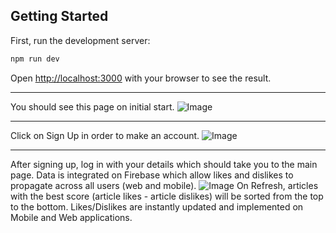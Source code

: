 
## Getting Started

First, run the development server:

```bash
npm run dev
```
Open [http://localhost:3000](http://localhost:3000) with your browser to see the result.
***
You should see this page on initial start.
![Image](README_images/Login%20Page.png)
***
Click on Sign Up in order to make an account.
![Image](README_images/Register%20Page.png)
***
After signing up, log in with your details which should take you to the main page. Data is integrated on Firebase which allow likes and dislikes to propagate across all users (web and mobile).
![Image](README_images/Home%20Page.png)
On Refresh, articles with the best score (article likes - article dislikes) will be sorted from the top to the bottom. Likes/Dislikes are instantly updated and implemented on Mobile and Web applications.

